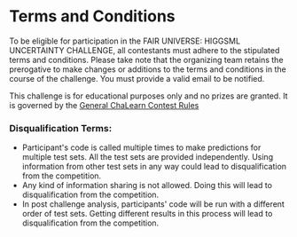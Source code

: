 # Terms and Conditions

To be eligible for participation in the FAIR UNIVERSE: HIGGSML UNCERTAINTY CHALLENGE, all contestants must adhere to the stipulated terms and conditions. Please take note that the organizing team retains the prerogative to make changes or additions to the terms and conditions in the course of the challenge. You must provide a valid email to be notified.

This challenge is for educational purposes only and no prizes are granted. It is governed by the [General ChaLearn Contest Rules](http://www.causality.inf.ethz.ch/GeneralChalearnContestRuleTerms.html)

### Disqualification Terms:

- Participant's code is called multiple times to make predictions for multiple test sets. All the test sets are provided independently. Using information from other test sets in any way could lead to disqualification from the competition.
- Any kind of information sharing is not allowed. Doing this will lead to disqualification from the competition.
- In post challenge analysis, participants' code will be run with a different order of test sets. Getting different results in this process will lead to disqualification from the competition.